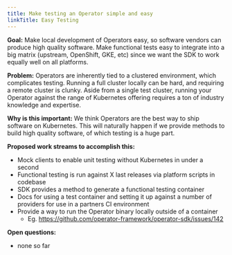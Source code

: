 ```yaml
---
title: Make testing an Operator simple and easy
linkTitle: Easy Testing
---
```


**Goal:** Make local development of Operators easy, so software vendors can produce high quality software.
Make functional tests easy to integrate into a big matrix (upstream, OpenShift, GKE, etc) since we want the SDK to work equally well on all platforms.

**Problem:** Operators are inherently tied to a clustered environment, which complicates testing. Running a full cluster locally can be hard, and requiring a remote cluster is clunky. Aside from a single test cluster, running your Operator against the range of Kubernetes offering requires a ton of industry knowledge and expertise.

**Why is this important:** We think Operators are the best way to ship software on Kubernetes. This will naturally happen if we provide methods to build high quality software, of which testing is a huge part.

**Proposed work streams to accomplish this:**
 - Mock clients to enable unit testing without Kubernetes in under a second
 - Functional testing is run against X last releases via platform scripts in codebase
 - SDK provides a method to generate a functional testing container
 - Docs for using a test container and setting it up against a number of providers for use in a partners CI environment
 - Provide a way to run the Operator binary locally outside of a container
    - Eg. https://github.com/operator-framework/operator-sdk/issues/142

**Open questions:**
  - none so far
